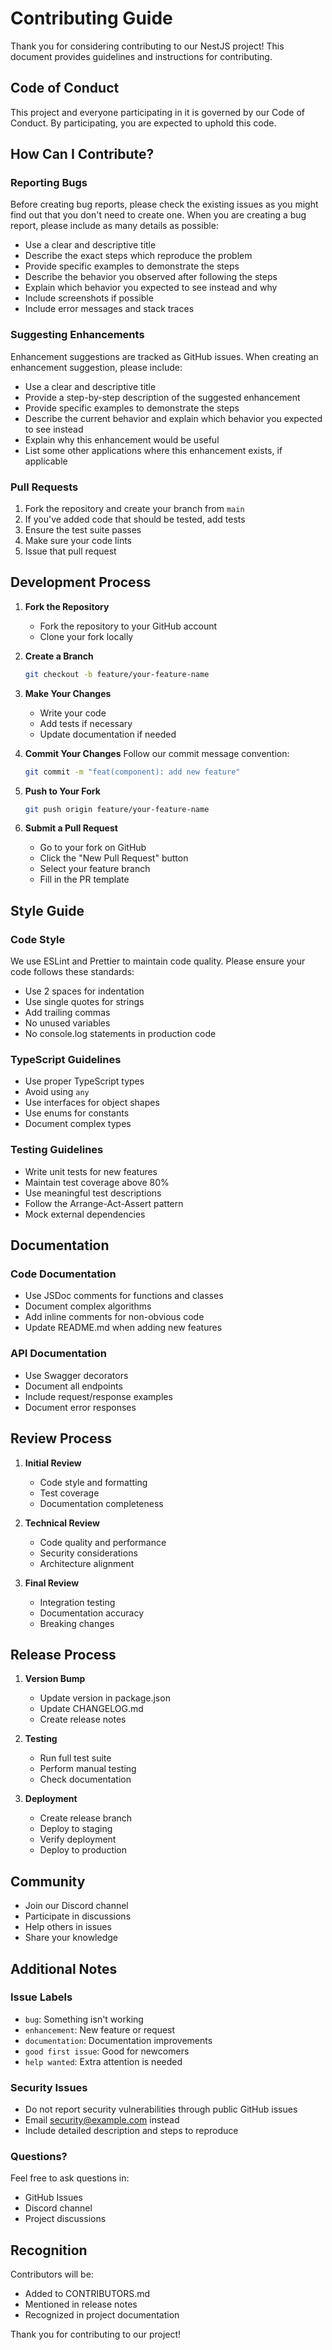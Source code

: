 # Contributing Guide

Thank you for considering contributing to our NestJS project! This document provides guidelines and instructions for contributing.

## Code of Conduct

This project and everyone participating in it is governed by our Code of Conduct. By participating, you are expected to uphold this code.

## How Can I Contribute?

### Reporting Bugs

Before creating bug reports, please check the existing issues as you might find out that you don't need to create one. When you are creating a bug report, please include as many details as possible:

- Use a clear and descriptive title
- Describe the exact steps which reproduce the problem
- Provide specific examples to demonstrate the steps
- Describe the behavior you observed after following the steps
- Explain which behavior you expected to see instead and why
- Include screenshots if possible
- Include error messages and stack traces

### Suggesting Enhancements

Enhancement suggestions are tracked as GitHub issues. When creating an enhancement suggestion, please include:

- Use a clear and descriptive title
- Provide a step-by-step description of the suggested enhancement
- Provide specific examples to demonstrate the steps
- Describe the current behavior and explain which behavior you expected to see instead
- Explain why this enhancement would be useful
- List some other applications where this enhancement exists, if applicable

### Pull Requests

1. Fork the repository and create your branch from `main`
2. If you've added code that should be tested, add tests
3. Ensure the test suite passes
4. Make sure your code lints
5. Issue that pull request

## Development Process

1. **Fork the Repository**
   - Fork the repository to your GitHub account
   - Clone your fork locally

2. **Create a Branch**
   ```bash
   git checkout -b feature/your-feature-name
   ```

3. **Make Your Changes**
   - Write your code
   - Add tests if necessary
   - Update documentation if needed

4. **Commit Your Changes**
   Follow our commit message convention:
   ```bash
   git commit -m "feat(component): add new feature"
   ```

5. **Push to Your Fork**
   ```bash
   git push origin feature/your-feature-name
   ```

6. **Submit a Pull Request**
   - Go to your fork on GitHub
   - Click the "New Pull Request" button
   - Select your feature branch
   - Fill in the PR template

## Style Guide

### Code Style

We use ESLint and Prettier to maintain code quality. Please ensure your code follows these standards:

- Use 2 spaces for indentation
- Use single quotes for strings
- Add trailing commas
- No unused variables
- No console.log statements in production code

### TypeScript Guidelines

- Use proper TypeScript types
- Avoid using `any`
- Use interfaces for object shapes
- Use enums for constants
- Document complex types

### Testing Guidelines

- Write unit tests for new features
- Maintain test coverage above 80%
- Use meaningful test descriptions
- Follow the Arrange-Act-Assert pattern
- Mock external dependencies

## Documentation

### Code Documentation

- Use JSDoc comments for functions and classes
- Document complex algorithms
- Add inline comments for non-obvious code
- Update README.md when adding new features

### API Documentation

- Use Swagger decorators
- Document all endpoints
- Include request/response examples
- Document error responses

## Review Process

1. **Initial Review**
   - Code style and formatting
   - Test coverage
   - Documentation completeness

2. **Technical Review**
   - Code quality and performance
   - Security considerations
   - Architecture alignment

3. **Final Review**
   - Integration testing
   - Documentation accuracy
   - Breaking changes

## Release Process

1. **Version Bump**
   - Update version in package.json
   - Update CHANGELOG.md
   - Create release notes

2. **Testing**
   - Run full test suite
   - Perform manual testing
   - Check documentation

3. **Deployment**
   - Create release branch
   - Deploy to staging
   - Verify deployment
   - Deploy to production

## Community

- Join our Discord channel
- Participate in discussions
- Help others in issues
- Share your knowledge

## Additional Notes

### Issue Labels

- `bug`: Something isn't working
- `enhancement`: New feature or request
- `documentation`: Documentation improvements
- `good first issue`: Good for newcomers
- `help wanted`: Extra attention is needed

### Security Issues

- Do not report security vulnerabilities through public GitHub issues
- Email security@example.com instead
- Include detailed description and steps to reproduce

### Questions?

Feel free to ask questions in:
- GitHub Issues
- Discord channel
- Project discussions

## Recognition

Contributors will be:
- Added to CONTRIBUTORS.md
- Mentioned in release notes
- Recognized in project documentation

Thank you for contributing to our project! 